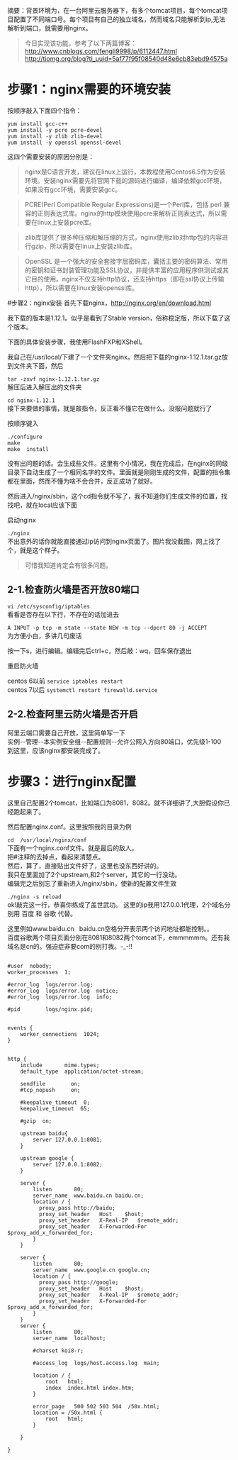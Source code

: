摘要：背景环境为，在一台阿里云服务器下，有多个tomcat项目，每个tomcat项目配置了不同端口号。每个项目有自己的独立域名，然而域名只能解析到ip,无法解析到端口，就需要用nginx。

>今日实现该功能，参考了以下两篇博客：<br>
<a href="http://www.cnblogs.com/fengli9998/p/6112447.html" target="_blank">http://www.cnblogs.com/fengli9998/p/6112447.html</a><br>
<a href="http://tiomg.org/blog?ti_uuid=5af77f95f08540d48e6cb83ebd94575a" target="_blank">http://tiomg.org/blog?ti_uuid=5af77f95f08540d48e6cb83ebd94575a</a><br>


# 步骤1：nginx需要的环境安装
按顺序敲入下面四个指令：
```
yum install gcc-c++
yum install -y pcre pcre-devel
yum install -y zlib zlib-devel
yum install -y openssl openssl-devel
```
这四个需要安装的原因分别是：

> nginx是C语言开发，建议在linux上运行，本教程使用Centos6.5作为安装环境。安装nginx需要先将官网下载的源码进行编译，编译依赖gcc环境，如果没有gcc环境，需要安装gcc。<br>

>PCRE(Perl Compatible Regular Expressions)是一个Perl库，包括 perl 兼容的正则表达式库。nginx的http模块使用pcre来解析正则表达式，所以需要在linux上安装pcre库。<br>

>zlib库提供了很多种压缩和解压缩的方式，nginx使用zlib对http包的内容进行gzip，所以需要在linux上安装zlib库。<br>

>OpenSSL 是一个强大的安全套接字层密码库，囊括主要的密码算法、常用的密钥和证书封装管理功能及SSL协议，并提供丰富的应用程序供测试或其它目的使用。nginx不仅支持http协议，还支持https（即在ssl协议上传输http），所以需要在linux安装openssl库。

#步骤2：nginx安装
首先下载nginx，http://nginx.org/en/download.html

我下载的版本是1.12.1。似乎是看到了Stable version，俗称稳定版，所以下载了这个版本。

下面的具体安装步骤，我使用FlashFXP和XShell。

我自己在/usr/local/下建了一个文件夹nginx。然后把下载的nginx-1.12.1.tar.gz放到文件夹下面，然后

`tar -zxvf nginx-1.12.1.tar.gz` <br>
解压后进入解压出的文件夹

`cd nginx-1.12.1` <br>
接下来要做的事情，就是敲指令，反正看不懂它在做什么。没报问题就行了

按顺序键入
```
./configure
make
make  install
```
没有出问题的话。会生成些文件。这里有个小情况，我在完成后，在nginx的同级目录下自动生成了一个相同名字的文件。里面就是刚刚生成的文件，配置的指令集都在里面，然而不懂为啥不会合并，反正成功了就好。

然后进入/nginx/sbin，这个cd指令就不写了，我不知道你们生成文件的位置，找找吧，就在local应该下面

启动nginx

`./nginx` <br>
不出意外的话你就能直接通过ip访问到nginx页面了。图片我没截图，网上找了个，就是这个样子。

> 可惜我知道肯定会有很多问题。
## 2-1.检查防火墙是否开放80端口
`vi /etc/sysconfig/iptables`<br>
看看是否存在以下行，不存在的话加进去

`A INPUT -p tcp -m state --state NEW -m tcp --dport 80 -j ACCEPT`<br>
为方便小白，多讲几句废话

按一下s，进行编辑。编辑完后ctrl+c，然后敲：wq，回车保存退出

重启防火墙

centos 6以前 `service iptables restart`<br>
centos 7以后 `systemctl restart firewalld.service`<br>

## 2-2.检查阿里云防火墙是否开启
阿里云端口需要自己开放，这里简单写一下<br>
实例--管理--本实例安全组--配置规则--允许公网入方向80端口，优先级1-100<br>
到这里，应该nginx都安装完成了。

# 步骤3：进行nginx配置
这里自己配置2个tomcat，比如端口为8081，8082。就不详细讲了,大胆假设你已经跑起来了。

然后配置nginx.conf。这里按照我的目录为例

`cd  /usr/local/nginx/conf`<br>
下面有一个nginx.conf文件。就是最后的敌人。<br>
把#注释的去掉点，看起来清楚点。<br>
然后，算了，直接贴出文件好了，这里也没东西好讲的。<br>
我只在里面加了2个upstream,和2个server，其它的一行没动。<br>
编辑完之后别忘了重新进入/nginx/sbin，使新的配置文件生效

`./nginx -s reload`<br>
ok!敲完这一行，恭喜你练成了盖世武功。
这里的ip我用127.0.0.1代理，2个域名分别用 百度 和 谷歌 代替。

这里例如www.baidu.cn   baidu.cn空格分开表示两个访问地址都能控制。。<br>
百度谷歌两个项目页面分别在8081和8082两个tomcat下，emmmmmm。还有我域名是cn的。强迫症非要com的别打我。-_-!!

```

#user  nobody;
worker_processes  1;

#error_log  logs/error.log;
#error_log  logs/error.log  notice;
#error_log  logs/error.log  info;

#pid        logs/nginx.pid;


events {
    worker_connections  1024;
}


http {
    include       mime.types;
    default_type  application/octet-stream;

    sendfile        on;
    #tcp_nopush     on;

    #keepalive_timeout  0;
    keepalive_timeout  65;

    #gzip  on;

    upstream baidu{
        server 127.0.0.1:8081;
    }
	
    upstream google {
        server 127.0.0.1:8082;
    }

    server {
        listen       80;
        server_name  www.baidu.cn baidu.cn;
        location / {
          proxy_pass http://baidu;
          proxy_set_header   Host    $host;
          proxy_set_header   X-Real-IP   $remote_addr;
          proxy_set_header   X-Forwarded-For $proxy_add_x_forwarded_for;
        }
    }

    server {
        listen       80;
        server_name  www.google.cn google.cn;
        location / {
          proxy_pass http://google;
          proxy_set_header   Host    $host;
          proxy_set_header   X-Real-IP   $remote_addr;
          proxy_set_header   X-Forwarded-For $proxy_add_x_forwarded_for;
        }
    }
    server {
        listen       80;
        server_name  localhost;

        #charset koi8-r;

        #access_log  logs/host.access.log  main;

        location / {
            root   html;
            index  index.html index.htm;
        }
 
        error_page   500 502 503 504  /50x.html;
        location = /50x.html {
            root   html;
        }

    }

}
```


